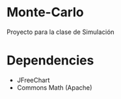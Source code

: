 # Monte-Carlo
Proyecto para la clase de Simulación

# Dependencies
* JFreeChart
* Commons Math (Apache)
